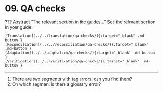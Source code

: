# 09. QA checks


??? Abstract "The relevant section in the guides..." 
	See the relevant section in your guide:

	[Translation](../../translation/qa-checks/){:target="_blank" .md-button }
	[Reconciliation](../../reconciliation/qa-checks/){:target="_blank" .md-button }
	[Adaptation](../../adaptation/qa-checks/){:target="_blank" .md-button }
	[Verification](../../verification/qa-checks/){:target="_blank" .md-button }

--- 

1. There are two segments with tag errors, can you find them?
2. On which segment is there a glossary error?